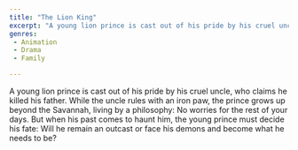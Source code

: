 ```yaml
---
title: "The Lion King"
excerpt: "A young lion prince is cast out of his pride by his cruel uncle, who claims he killed his father. While the uncle rules with an iron paw, the prince gro..."
genres: 
 - Animation
 - Drama
 - Family

---
```


A young lion prince is cast out of his pride by his cruel uncle, who claims he killed his father. While the uncle rules with an iron paw, the prince grows up beyond the Savannah, living by a philosophy: No worries for the rest of your days. But when his past comes to haunt him, the young prince must decide his fate: Will he remain an outcast or face his demons and become what he needs to be?
